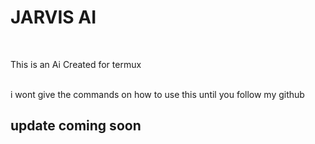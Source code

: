 # JARVIS AI
<br>
<p>This is an Ai Created for termux</p>
<br>
 i wont give the commands on how to use this until you follow my github
<h2>update coming soon</h2>
